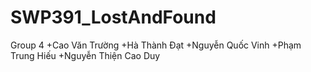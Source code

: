 # SWP391_LostAndFound
Group 4
+Cao Văn Trường
+Hà Thành Đạt
+Nguyễn Quốc Vinh
+Phạm Trung Hiếu
+Nguyễn Thiện Cao Duy
